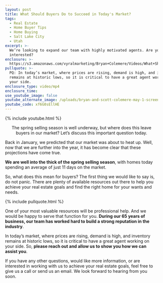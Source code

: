 ```yaml
---
layout: post
title: What Should Buyers Do to Succeed in Today's Market?
tags:
  - Real Estate
  - Home Buyer Tips
  - Home Buying
  - Salt Lake City
  - Utah
excerpt: >-
  We’re looking to expand our team with highly motivated agents. Are you
  interested?
enclosure: >-
  https://s3.amazonaws.com/vyralmarketing/Bryan+Colemere/Videos/What+Should+Buyers+Do+to+Succeed+in+Today%2527s+Market%253F.mp4
pullquote: >-
  PQ: In today’s market, where prices are rising, demand is high, and inventory
  remains at historic lows, so it is critical to have a great agent working on
  your side.
enclosure_type: video/mp4
enclosure_time:
use_youtube_image: false
youtube_alternate_image: /uploads/bryan-and-scott-colemere-may-1-screen-shot-no-play.jpg
youtube_code: xf6G0sEllHE
---
```


{% include youtube.html %}

<center>The spring selling season is well underway, but where does this leave buyers in our market? Let’s discuss this important question today.</center>

Back in January, we predicted that our market was about to heat up. Well, now that we are further into the year, it has become clear that these projections have come true.

**We are well into the thick of the spring selling season**, with homes today spending an average of just 11 days on the market.

So, what does this mean for buyers? The first thing we would like to say is, do not panic. There are plenty of available resources out there to help you achieve your real estate goals and find the right home for your wants and needs.

{% include pullquote.html %}

One of your most valuable resources will be professional help. And we would be happy to serve that function for you. **During our 65 years of business, our team has worked hard to build a strong reputation in the industry**.

In today’s market, where prices are rising, demand is high, and inventory remains at historic lows, so it is critical to have a great agent working on your side. So, **please reach out and allow us to show you how we can assist you**.

If you have any other questions, would like more information, or are interested in working with us to achieve your real estate goals, feel free to give us a call or send us an email. We look forward to hearing from you soon.